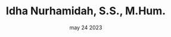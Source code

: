 ---
#preview
title: Idha Nurhamidah, S.S., M.Hum.

image: /img/works/3/display-3.jpg
category: photography
date: may 24 2023

#params
layout: "one"

#full details
introTitle: Idha Nurhamidah, S.S., M.Hum. <span class="mil-thin">| Dosen Sastra Inggris Unissula</span>
fullImage: /img/works/3/idha 2.jpg
details:
  - label: "Client:"
    value: "Idha Nurhamidah, S.S., M.Hum.
"

  - label: "Date:"
    value: "April 2022"

  - label: "Author:"
    value: "Rahfi Studio"

description:
  enabled: 1
  title: Professionalism Perfected in Every Shot
  content: "
      <p>Setiap foto dirancang untuk menangkap kepercayaan diri, keahlian, dan karakter Anda sebagai seorang profesional. Dengan fokus pada detail dan komposisi yang elegan, kami menciptakan visual yang mencerminkan profesionalisme tinggi dan siap digunakan untuk membangun personal branding yang kuat.</p>
    "

gallery2:
  enabled: 1
  items:
    - image: /img/works/3/idha 1.jpg
      alt: "image"

    - image: /img/works/3/idha 2.jpg
      alt: "image"

---